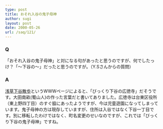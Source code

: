 ```yaml
---
type: post
title: おそれ入谷の鬼子母神
author: sugi
layout: post
date: 2000-05-26
url: /saq/121/
---
```

### Q 

「おそれ入谷の鬼子母神」と対になる句があったと思うのですが、何でしたっけ？「～下谷の～」だったと思うのですが。（Y.Sさんからの質問）

### A 

<a href="http://www.tctv.ne.jp/members/mkim/sanpo.html" onclick="_gaq.push(['_trackEvent', 'outbound-article', 'http://www.tctv.ne.jp/members/mkim/sanpo.html', '浅草下谷散歩']);" >浅草下谷散歩</a>というWWWページによると、「びっくり下谷の広徳寺」だそうです。大田南畝(蜀山人)の作った言葉だと書いてありました。広徳寺は台東区役所（東上野四丁目）のすぐ脇にあったようですが、今は児童遊園になってしまっています。鬼子母神の方は現存していますが、住所は入谷ではなく下谷一丁目です。別に移転したわけではなく、町名変更のせいなのですが、これでは「びっくり下谷の鬼子母神」ですね。
